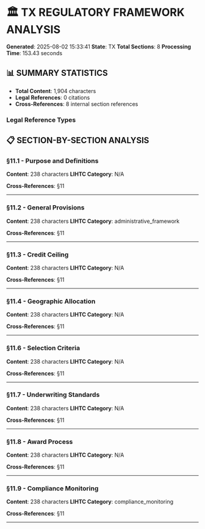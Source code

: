 # 🏛️ TX REGULATORY FRAMEWORK ANALYSIS
**Generated**: 2025-08-02 15:33:41
**State**: TX
**Total Sections**: 8
**Processing Time**: 153.43 seconds

## 📊 SUMMARY STATISTICS
- **Total Content**: 1,904 characters
- **Legal References**: 0 citations
- **Cross-References**: 8 internal section references

### Legal Reference Types

## 📋 SECTION-BY-SECTION ANALYSIS

### §11.1 - Purpose and Definitions
**Content**: 238 characters
**LIHTC Category**: N/A

**Cross-References**: §11

---

### §11.2 - General Provisions
**Content**: 238 characters
**LIHTC Category**: administrative_framework

**Cross-References**: §11

---

### §11.3 - Credit Ceiling
**Content**: 238 characters
**LIHTC Category**: N/A

**Cross-References**: §11

---

### §11.4 - Geographic Allocation
**Content**: 238 characters
**LIHTC Category**: N/A

**Cross-References**: §11

---

### §11.6 - Selection Criteria
**Content**: 238 characters
**LIHTC Category**: N/A

**Cross-References**: §11

---

### §11.7 - Underwriting Standards
**Content**: 238 characters
**LIHTC Category**: N/A

**Cross-References**: §11

---

### §11.8 - Award Process
**Content**: 238 characters
**LIHTC Category**: N/A

**Cross-References**: §11

---

### §11.9 - Compliance Monitoring
**Content**: 238 characters
**LIHTC Category**: compliance_monitoring

**Cross-References**: §11

---
